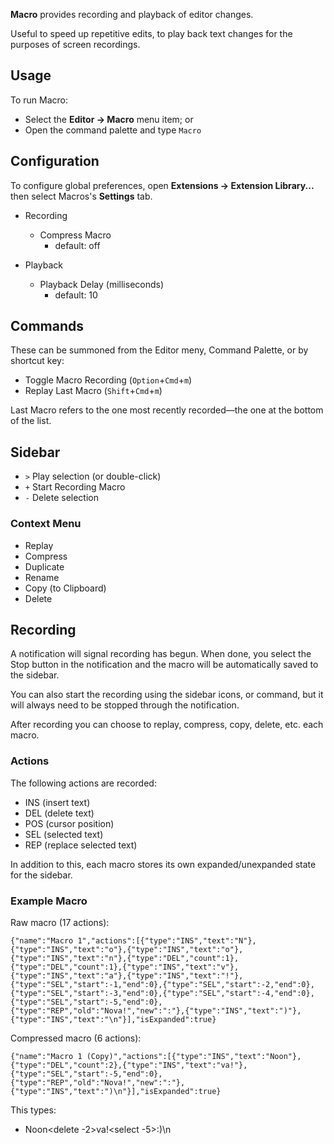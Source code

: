 **Macro** provides recording and playback of editor changes.

Useful to speed up repetitive edits, to play back text changes for the purposes of screen recordings.

## Usage

To run Macro:

- Select the **Editor → Macro** menu item; or
- Open the command palette and type `Macro`


## Configuration

To configure global preferences, open **Extensions → Extension Library...** then select Macros's **Settings** tab.

- Recording
  - Compress Macro
    - default: off

- Playback
  - Playback Delay (milliseconds)
    - default: 10


## Commands

These can be summoned from the Editor meny, Command Palette, or by shortcut key:

- Toggle Macro Recording (`Option`+`Cmd`+`m`)
- Replay Last Macro (`Shift`+`Cmd`+`m`)

Last Macro refers to the one most recently recorded—the one at the bottom of the list.


## Sidebar

- `>` Play selection (or double-click)
- `+` Start Recording Macro
- `-` Delete selection

### Context Menu

- Replay
- Compress
- Duplicate
- Rename
- Copy (to Clipboard)
- Delete


## Recording

A notification will signal recording has begun. When done, you select the Stop button in the notification and the macro will be automatically saved to the sidebar.

You can also start the recording using the sidebar icons, or command, but it will always need to be stopped through the notification.

After recording you can choose to replay, compress, copy, delete, etc. each macro.

### Actions

The following actions are recorded:

- INS (insert text)
- DEL (delete text)
- POS (cursor position)
- SEL (selected text)
- REP (replace selected text)

In addition to this, each macro stores its own expanded/unexpanded state for the sidebar.

### Example Macro

Raw macro (17 actions):
```
{"name":"Macro 1","actions":[{"type":"INS","text":"N"},{"type":"INS","text":"o"},{"type":"INS","text":"o"},{"type":"INS","text":"n"},{"type":"DEL","count":1},{"type":"DEL","count":1},{"type":"INS","text":"v"},{"type":"INS","text":"a"},{"type":"INS","text":"!"},{"type":"SEL","start":-1,"end":0},{"type":"SEL","start":-2,"end":0},{"type":"SEL","start":-3,"end":0},{"type":"SEL","start":-4,"end":0},{"type":"SEL","start":-5,"end":0},{"type":"REP","old":"Nova!","new":":"},{"type":"INS","text":")"},{"type":"INS","text":"\n"}],"isExpanded":true}
```
Compressed macro (6 actions):
```
{"name":"Macro 1 (Copy)","actions":[{"type":"INS","text":"Noon"},{"type":"DEL","count":2},{"type":"INS","text":"va!"},{"type":"SEL","start":-5,"end":0},{"type":"REP","old":"Nova!","new":":"},{"type":"INS","text":")\n"}],"isExpanded":true}
```

This types:

- Noon<delete -2>va!<select -5>:)\\n
